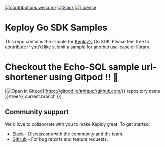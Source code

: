[![contributions welcome](https://img.shields.io/badge/contributions-welcome-brightgreen?logo=github)](CODE_OF_CONDUCT.md) 
[![Slack](.github/slack.svg)](https://join.slack.com/t/keploy/shared_invite/zt-12rfbvc01-o54cOG0X1G6eVJTuI_orSA)
[![License](.github/License-Apache_2.0-blue.svg)](https://opensource.org/licenses/Apache-2.0)

# Keploy Go SDK Samples
This repo contains the sample for [Keploy's](https://keploy.io) Go SDK. Please feel free to contribute if you'd like submit a sample for another use-case or library.

# Checkout the Echo-SQL sample url-shortener using Gitpod !! 🤩
[![Open in Gitpod](https://gitpod.io/button/open-in-gitpod.svg)](https://gitpod.io/#https://github.com/{{ repository.name }}/tree/{{ current.branch }})

## Community support
We'd love to collaborate with you to make Keploy great. To get started:
* [Slack](https://join.slack.com/t/keploy/shared_invite/zt-12rfbvc01-o54cOG0X1G6eVJTuI_orSA) - Discussions with the community and the team.
* [GitHub](https://github.com/keploy/keploy/issues) - For bug reports and feature requests.

